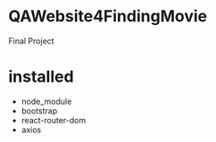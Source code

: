 # QAWebsite4FindingMovie
Final Project
# installed
- node_module
- bootstrap
- react-router-dom
- axios
